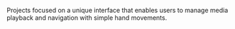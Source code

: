 Projects focused on a unique interface that enables users to manage media playback and navigation with simple hand movements.
